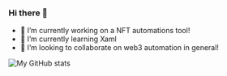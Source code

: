 ### Hi there 👋

- 🔭 I’m currently working on a NFT automations tool!
- 🌱 I’m currently learning Xaml
- 👯 I’m looking to collaborate on web3 automation in general!


![My GitHub stats](https://github-readme-stats.vercel.app/api?username=TooPlain&count_private=true&show_icons=true&theme=tokyonight) 


<!--
**TooPlain/TooPlain** is a ✨ _special_ ✨ repository because its `README.md` (this file) appears on your GitHub profile.

Here are some ideas to get you started:

- 🔭 I’m currently working on ...
- 🌱 I’m currently learning ...
- 👯 I’m looking to collaborate on ...
- 🤔 I’m looking for help with ...
- 💬 Ask me about ...
- 📫 How to reach me: ...
- 😄 Pronouns: ...
- ⚡ Fun fact: ...
-->

